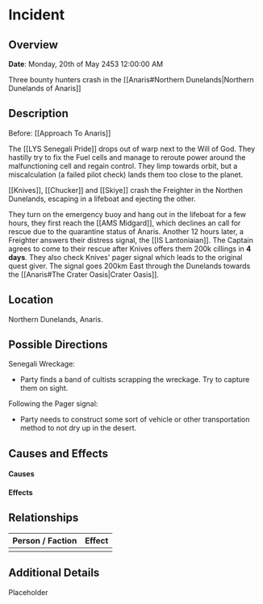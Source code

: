 # Incident 

## Overview 

**Date**: Monday, 20th of May 2453 12:00:00 AM

Three bounty hunters crash in the [[Anaris#Northern Dunelands|Northern Dunelands of Anaris]]

## Description 

Before: [[Approach To Anaris]]

The [[LYS Senegali Pride]] drops out of warp next to the Will of God. They hastilly try to fix the Fuel cells and manage to reroute power around the malfunctioning cell and regain control. They limp towards orbit, but a miscalculation (a failed pilot check) lands them too close to the planet.

[[Knives]], [[Chucker]] and [[Skiye]] crash the Freighter in the Northen Dunelands, escaping in a lifeboat and ejecting the other.

They turn on the emergency buoy and hang out in the lifeboat for a few hours, they first reach the [[AMS Midgard]], which declines an call for rescue due to the quarantine status of Anaris. Another 12 hours later, a Freighter answers their distress signal, the [[IS Lantoniaian]]. The Captain agrees to come to their rescue after Knives offers them 200k cillings in **4 days**. They also check Knives' pager signal which leads to the original quest giver. The signal goes 200km East through the Dunelands towards the [[Anaris#The Crater Oasis|Crater Oasis]].

## Location 

Northern Dunelands, Anaris.

## Possible Directions

Senegali Wreckage:
- Party finds a band of cultists scrapping the wreckage. Try to capture them on sight.

Following the Pager signal:
- Party needs to construct some sort of vehicle or other transportation method to not dry up in the desert.

## Causes and Effects 
#### Causes



#### Effects
## Relationships 

| Person / Faction | Effect |
| ---------------- | ------ |
|                  |        |


## Additional Details 

Placeholder